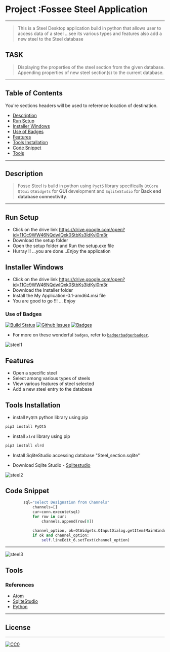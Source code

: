 # Project :Fossee Steel Application 


----

> This is a Steel Desktop application build in python that allows user to access data of a steel ...see its various types and features
also add a new steel to the Steel database
## TASK
 > Displaying the properties of the steel section from the given database.
 Appending properties of new steel section(s) to the current database.
---


## Table of Contents
You're sections headers will be used to reference location of destination.

- [Description](#description)
- [Run Setup](#run-setup)
- [Installer Windows](#installer-windows)
- [Use of Badges](#use-of-badges)
- [Features](#features)
- [Tools Installation](#tools-installation)
- [Code Snippet](#code-snippet)
- [Tools](#tools)



---

## Description
> Fosse Steel is build in python using `Pyqt5` library specifically `QtCore`  `QtGui`  `QtWidgets` for **GUI** development and `SqliteStudio` for **Back end database connectivity**.


---

## Run Setup
* Click on the drive link https://drive.google.com/open?id=11Oc9WW46NQdwIQxk0StbKs3ldKyl0m3r
* Download the setup folder
* Open the setup folder and Run the setup.exe file
* Hurray !! ...you are done...Enjoy the application




## Installer Windows
* Click on the drive link https://drive.google.com/open?id=11Oc9WW46NQdwIQxk0StbKs3ldKyl0m3r
* Download the Installer folder
* Install the  My Application-0.1-amd64.msi file
* You are good to go !!! ... Enjoy




### Use of Badges

[![Build Status](http://img.shields.io/travis/badges/badgerbadgerbadger.svg?style=flat-square)](https://travis-ci.org/badges/badgerbadgerbadger) [![Github Issues](http://githubbadges.herokuapp.com/badges/badgerbadgerbadger/issues.svg?style=flat-square)](https://github.com/badges/badgerbadgerbadger/issues)  [![Badges](http://img.shields.io/:badges-9/9-ff6799.svg?style=flat-square)](https://github.com/badges/badgerbadgerbadger)

- For more on these wonderful `badges`, refer to <a href="http://badges.github.io/badgerbadgerbadger/" target="_blank">`badgerbadgerbadger`</a>.



![steel1](https://user-images.githubusercontent.com/40792388/54923502-6307f080-4f30-11e9-8c97-4fd396085bb4.gif)




## Features
  * Open a specific steel 
  * Select among various types of steels
  * View various features of steel selected
  * Add a new steel entry to the database
  
 





## Tools Installation
* install `PyQt5` python library using pip
```python
pip3 install PyQt5

```
* install `xlrd` library using pip
```python
pip3 install xlrd

```
* Install SqliteStudio accessing database "Steel_section.sqlite"

- Download Sqlite Studio - [Sqlitestudio](https://sqlitestudio.pl/index.rvt)



![steel2](https://user-images.githubusercontent.com/40792388/54923689-c1cd6a00-4f30-11e9-97ff-477af28fff30.gif)





## Code Snippet

```python
        sql="select Designation from Channels"
            channels=[]
            cur=conn.execute(sql)
            for row in cur:
                channels.append(row[0])

            channel_option, ok=QtWidgets.QInputDialog.getItem(MainWindow,"Steel","Choose a Designation from Channels Section",channels,0,False)
            if ok and channel_option:
                self.lineEdit_6.setText(channel_option)

```






---


![steel3](https://user-images.githubusercontent.com/40792388/54923730-df023880-4f30-11e9-9359-fa412884a033.gif)






## Tools
### References
* [Atom](https://atom.io/)
* [SqliteStudio](https://sqlitestudio.pl/index.rvt)
* [Python](https://www.python.org/)



---



## License
---
[![CC0](https://licensebuttons.net/p/zero/1.0/88x31.png)](https://creativecommons.org/publicdomain/zero/1.0/)

